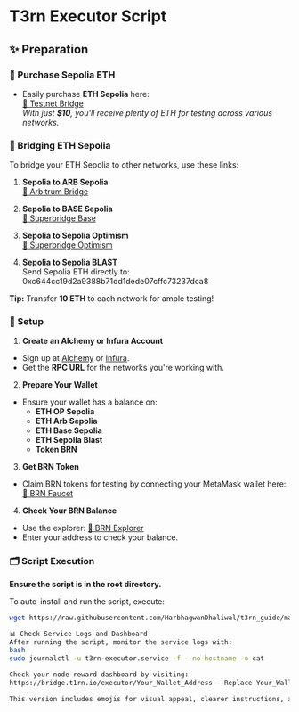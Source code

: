 # T3rn Executor Script

## ✨ Preparation

### 💸 Purchase Sepolia ETH
- Easily purchase **ETH Sepolia** here:  
  [🔗 Testnet Bridge](https://testnetbridge.com/sepolia)  
  *With just **$10**, you'll receive plenty of ETH for testing across various networks.*

### 🌉 Bridging ETH Sepolia
To bridge your ETH Sepolia to other networks, use these links:

1. **Sepolia to ARB Sepolia**  
   [🔗 Arbitrum Bridge](https://bridge.arbitrum.io/)

2. **Sepolia to BASE Sepolia**  
   [🔗 Superbridge Base](https://superbridge.app/base-sepolia)

3. **Sepolia to Sepolia Optimism**  
   [🔗 Superbridge Optimism](https://superbridge.app/op-sepolia)

4. **Sepolia to Sepolia BLAST**  
   Send Sepolia ETH directly to:
   0xc644cc19d2a9388b71dd1dede07cffc73237dca8

**Tip:** Transfer **10 ETH** to each network for ample testing!

### 🧪 Setup

1. **Create an Alchemy or Infura Account**
- Sign up at [Alchemy](https://www.alchemy.com/) or [Infura](https://www.infura.io/).
- Get the **RPC URL** for the networks you're working with.

2. **Prepare Your Wallet**
- Ensure your wallet has a balance on:
  - **ETH OP Sepolia**
  - **ETH Arb Sepolia**
  - **ETH Base Sepolia**
  - **ETH Sepolia Blast**
  - **Token BRN**

3. **Get BRN Token**
- Claim BRN tokens for testing by connecting your MetaMask wallet here:  
  [🔗 BRN Faucet](https://faucet.brn.t3rn.io/)

4. **Check Your BRN Balance**
- Use the explorer: [🔗 BRN Explorer](https://brn.explorer.caldera.xyz/)
- Enter your address to check your balance.

### 🗂️ Script Execution

**Ensure the script is in the root directory.**

To auto-install and run the script, execute:
```bash
wget https://raw.githubusercontent.com/HarbhagwanDhaliwal/t3rn_guide/main/t3rn_executor.sh && chmod +x t3rn_executor.sh && ./t3rn_executor.sh

📊 Check Service Logs and Dashboard
After running the script, monitor the service logs with:
bash
sudo journalctl -u t3rn-executor.service -f --no-hostname -o cat

Check your node reward dashboard by visiting:
https://bridge.t1rn.io/executor/Your_Wallet_Address - Replace Your_Wallet_Address with your actual wallet address.

This version includes emojis for visual appeal, clearer instructions, and uses a more engaging format to make the document more user-friendly on GitHub.
